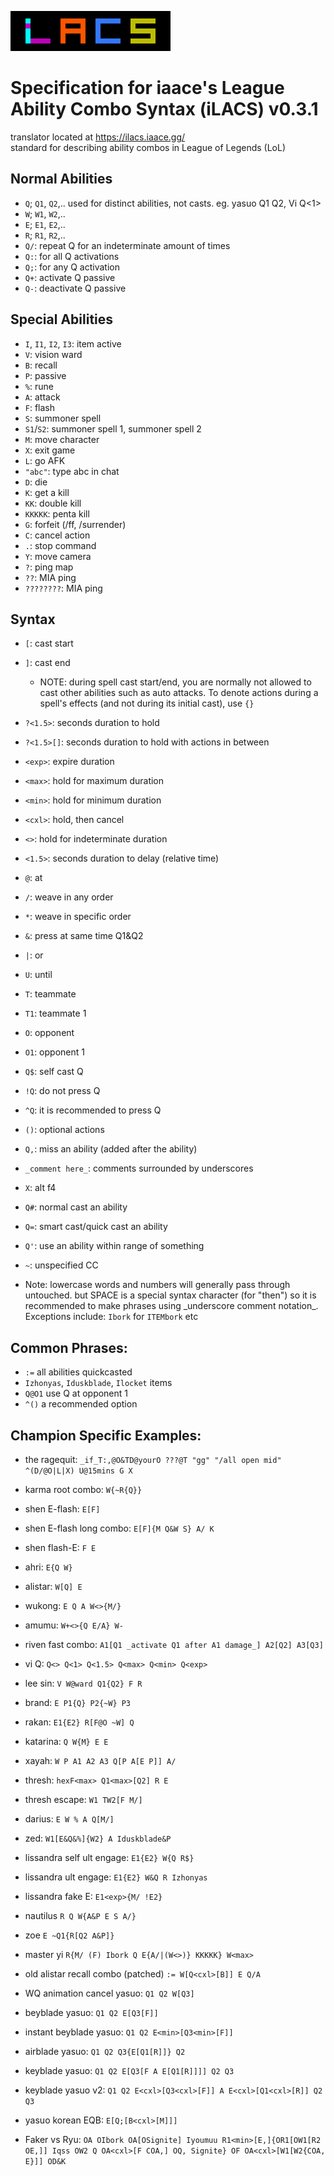 ![iLACS logo](logo_rectangular.png)
# Specification for iaace's League Ability Combo Syntax (iLACS) v0.3.1
translator located at https://ilacs.iaace.gg/<br>
standard for describing ability combos in League of Legends (LoL)
## Normal Abilities
- `Q`; `Q1`, `Q2`,.. used for distinct abilities, not casts. eg. yasuo Q1 Q2, Vi Q<1>
- `W`; `W1`, `W2`,..
- `E`; `E1`, `E2`,..
- `R`; `R1`, `R2`,..
- `Q/`: repeat Q for an indeterminate amount of times
- `Q:`: for all Q activations
- `Q;`: for any Q activation
- `Q+`: activate Q passive
- `Q-`: deactivate Q passive

## Special Abilities
- `I`, `I1`, `I2`, `I3`: item active
- `V`: vision ward
- `B`: recall
- `P`: passive
- `%`: rune
- `A`: attack
- `F`: flash
- `S`: summoner spell
- `S1`/`S2`: summoner spell 1, summoner spell 2
- `M`: move character
- `X`: exit game
- `L`: go AFK
- `"abc"`: type abc in chat
- `D`: die
- `K`: get a kill
- `KK`: double kill
- `KKKKK`: penta kill
- `G`: forfeit (/ff, /surrender)
- `C`: cancel action
- `.`: stop command
- `Y`: move camera
- `?`: ping map
- `??`: MIA ping
- `????????`: MIA ping


## Syntax
- `[`: cast start
- `]`: cast end
  - NOTE: during spell cast start/end, you are normally not allowed to cast other abilities such as auto attacks. To denote actions during a spell's effects (and not during its initial cast), use `{}`
- `?<1.5>`: seconds duration to hold
- `?<1.5>[]`: seconds duration to hold with actions in between
- `<exp>`: expire duration
- `<max>`: hold for maximum duration
- `<min>`: hold for minimum duration
- `<cxl>`: hold, then cancel
- `<>`: hold for indeterminate duration
- `<1.5>`: seconds duration to delay (relative time)
- `@`: at
- `/`: weave in any order
- `*`: weave in specific order
- `&`: press at same time Q1&Q2
- `|`: or
- `U`: until
- `T`: teammate
- `T1`: teammate 1
- `O`: opponent
- `O1`: opponent 1
- `Q$`: self cast Q
- `!Q`: do not press Q
- `^Q`: it is recommended to press Q
- `()`: optional actions
- `Q,`: miss an ability (added after the ability)
- `_comment here_`: comments surrounded by underscores
- `X`: alt f4
- `Q#`: normal cast an ability
- `Q=`: smart cast/quick cast an ability
- `Q'`: use an ability within range of something

- `~`: unspecified CC

- Note: lowercase words and numbers will generally pass through untouched. but SPACE is a special syntax character (for "then") so it is recommended to make phrases using \_underscore comment notation\_. Exceptions include: `Ibork` for `ITEMbork` etc

## Common Phrases:
- `:=` all abilities quickcasted
- `Izhonyas`, `Iduskblade`, `Ilocket` items
- `Q@O1` use Q at opponent 1
- `^()` a recommended option

## Champion Specific Examples:
- the ragequit: `_if_T:,@O&TD@yourO ???@T "gg" "/all open mid" ^(D/@O|L|X) U@15mins G X`
- karma root combo: `W{~R{Q}}`
- shen E-flash: `E[F]`
- shen E-flash long combo: `E[F]{M Q&W S} A/ K`
- shen flash-E: `F E`
- ahri: `E{Q W}`
- alistar: `W[Q] E`
- wukong: `E Q A W<>{M/}`
- amumu: `W+<>{Q E/A} W-`
- riven fast combo: `A1[Q1 _activate Q1 after A1 damage_] A2[Q2] A3[Q3]`
- vi Q: `Q<> Q<1> Q<1.5> Q<max> Q<min> Q<exp>`
- lee sin: `V W@ward Q1{Q2} F R`
- brand: `E P1{Q} P2{~W} P3`
- rakan: `E1{E2} R[F@O ~W] Q`
- katarina: `Q W{M} E E`
- xayah: `W P A1 A2 A3 Q[P A[E P]] A/`
- thresh: `hexF<max> Q1<max>[Q2] R E`
- thresh escape: `W1 TW2[F M/]`
- darius: `E W % A Q[M/]`
- zed: `W1[E&Q&%]{W2} A Iduskblade&P`
- lissandra self ult engage: `E1{E2} W{Q R$}`
- lissandra ult engage: `E1{E2} W&Q R Izhonyas`
- lissandra fake E: `E1<exp>{M/ !E2}`
- nautilus `R Q W{A&P E S A/}`
- zoe `E ~Q1{R[Q2 A&P]}`
- master yi `R{M/ (F) Ibork Q E{A/|(W<>)} KKKKK} W<max>`
- old alistar recall combo (patched) `:= W[Q<cxl>[B]] E Q/A`

- WQ animation cancel yasuo: `Q1 Q2 W[Q3]`
- beyblade yasuo: `Q1 Q2 E[Q3[F]]`
- instant beyblade yasuo: `Q1 Q2 E<min>[Q3<min>[F]]`
- airblade yasuo: `Q1 Q2 Q3{E[Q1[R]]} Q2`
- keyblade yasuo: `Q1 Q2 E[Q3[F A E[Q1[R]]]] Q2 Q3`
- keyblade yasuo v2: `Q1 Q2 E<cxl>[Q3<cxl>[F]] A E<cxl>[Q1<cxl>[R]] Q2 Q3`
- yasuo korean EQB: `E[Q;[B<cxl>[M]]]`

- Faker vs Ryu: `OA OIbork OA[OSignite] Iyoumuu R1<min>[E,]{OR1[OW1[R2 OE,]] Iqss OW2 Q OA<cxl>[F COA,] OQ, Signite} OF OA<cxl>[W1[W2{COA, E}]] OD&K`
